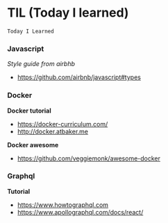 # TIL (Today I learned)

`
 Today I Learned
`

### Javascript
*Style guide from airbhb*

* https://github.com/airbnb/javascript#types


### Docker
**Docker tutorial**
* https://docker-curriculum.com/
* http://docker.atbaker.me

**Docker awesome**
* https://github.com/veggiemonk/awesome-docker

### Graphql
**Tutorial**
* https://www.howtographql.com
* https://www.apollographql.com/docs/react/
